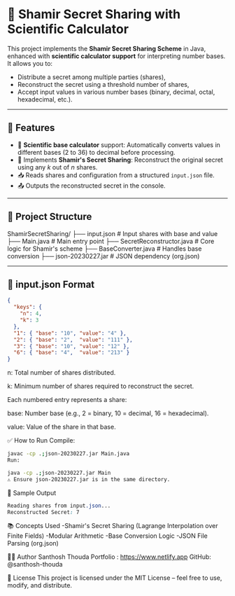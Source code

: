 # 🔐 Shamir Secret Sharing with Scientific Calculator

This project implements the **Shamir Secret Sharing Scheme** in Java, enhanced with **scientific calculator support** for interpreting number bases. It allows you to:
- Distribute a secret among multiple parties (shares),
- Reconstruct the secret using a threshold number of shares,
- Accept input values in various number bases (binary, decimal, octal, hexadecimal, etc.).

---

## 📌 Features

- 🔢 **Scientific base calculator** support: Automatically converts values in different bases (2 to 36) to decimal before processing.
- 🔐 Implements **Shamir's Secret Sharing**: Reconstruct the original secret using any _k_ out of _n_ shares.
- 📥 Reads shares and configuration from a structured `input.json` file.
- 📤 Outputs the reconstructed secret in the console.

---

## 📁 Project Structure

ShamirSecretSharing/
├── input.json # Input shares with base and value
├── Main.java # Main entry point
├── SecretReconstructor.java # Core logic for Shamir's scheme
├── BaseConverter.java # Handles base conversion
├── json-20230227.jar # JSON dependency (org.json)

---

## 📄 input.json Format

```json
{
  "keys": {
    "n": 4,
    "k": 3
  },
  "1": { "base": "10", "value": "4" },
  "2": { "base": "2",  "value": "111" },
  "3": { "base": "10", "value": "12" },
  "6": { "base": "4",  "value": "213" }
}
```

n: Total number of shares distributed.

k: Minimum number of shares required to reconstruct the secret.

Each numbered entry represents a share:

base: Number base (e.g., 2 = binary, 10 = decimal, 16 = hexadecimal).

value: Value of the share in that base.

✅ How to Run
Compile:
```bash
javac -cp .;json-20230227.jar Main.java
Run:
```
```bash
java -cp .;json-20230227.jar Main
⚠️ Ensure json-20230227.jar is in the same directory.
```
🧪 Sample Output
```css
Reading shares from input.json...
Reconstructed Secret: 7
```

📚 Concepts Used
-Shamir's Secret Sharing (Lagrange Interpolation over Finite Fields)
-Modular Arithmetic
-Base Conversion Logic
-JSON File Parsing (org.json)

👨‍💻 Author
Santhosh Thouda
Portfolio : https://www.netlify.app
GitHub: @santhosh-thouda

📜 License
This project is licensed under the MIT License – feel free to use, modify, and distribute.

